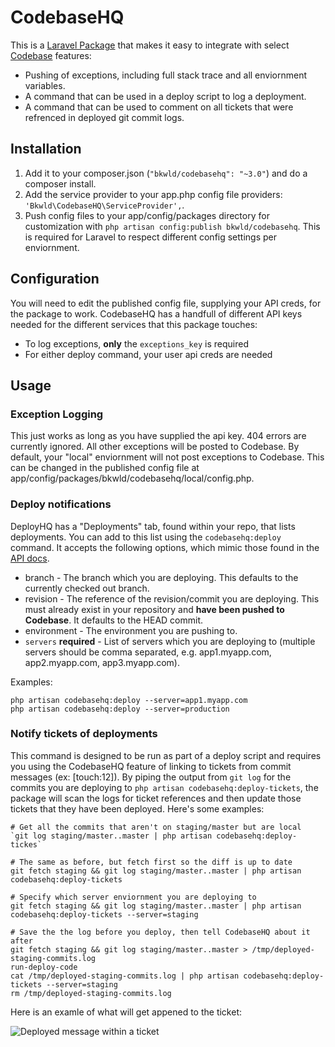 # CodebaseHQ

This is a [Laravel Package](http://laravel.com/) that makes it easy to integrate with select [Codebase](http://www.codebasehq.com/) features:

* Pushing of exceptions, including full stack trace and all enviornment variables.
* A command that can be used in a deploy script to log a deployment.
* A command that can be used to comment on all tickets that were refrenced in deployed git commit logs.

## Installation

1. Add it to your composer.json (`"bkwld/codebasehq": "~3.0"`) and do a composer install.
2. Add the service provider to your app.php config file providers: `'Bkwld\CodebaseHQ\ServiceProvider',`.
3. Push config files to your app/config/packages directory for customization with `php artisan config:publish bkwld/codebasehq`.  This is required for Laravel to respect different config settings per enviornment.

## Configuration

You will need to edit the published config file, supplying your API creds, for the package to work.  CodebaseHQ has a handfull of different API keys needed for the different services that this package touches:

* To log exceptions, **only** the `exceptions_key` is required
* For either deploy command, your user api creds are needed

## Usage

### Exception Logging

This just works as long as you have supplied the api key.  404 errors are currently ignored.  All other exceptions will be posted to Codebase.  By default, your "local" enviornment will not post exceptions to Codebase.  This can be changed in the published config file at app/config/packages/bkwld/codebasehq/local/config.php.

### Deploy notifications

DeployHQ has a "Deployments" tab, found within your repo, that lists deployments.  You can add to this list using the `codebasehq:deploy` command.  It accepts the following options, which mimic those found in the [API docs](http://support.codebasehq.com/kb/repositories/deployments).

- branch - The branch which you are deploying. This defaults to the currently checked out branch.
- revision - The reference of the revision/commit you are deploying. This must already exist in your repository and **have been pushed to Codebase**. It defaults to the HEAD commit.
- environment - The environment you are pushing to.
- `servers` **required** - List of servers which you are deploying to (multiple servers should be comma separated, e.g. app1.myapp.com, app2.myapp.com, app3.myapp.com).

Examples:

	php artisan codebasehq:deploy --server=app1.myapp.com
	php artisan codebasehq:deploy --server=production

### Notify tickets of deployments

This command is designed to be run as part of a deploy script and requires you using the CodebaseHQ feature of linking to tickets from commit messages (ex: [touch:12]).  By piping the output from `git log` for the commits you are deploying to `php artisan codebasehq:deploy-tickets`, the package will scan the logs for ticket references and then update those tickets that they have been deployed.  Here's some examples:

	# Get all the commits that aren't on staging/master but are local
	`git log staging/master..master | php artisan codebasehq:deploy-tickes`
	
	# The same as before, but fetch first so the diff is up to date
	git fetch staging && git log staging/master..master | php artisan codebasehq:deploy-tickets
	
	# Specify which server enviornment you are deploying to
	git fetch staging && git log staging/master..master | php artisan codebasehq:deploy-tickets --server=staging
	
	# Save the the log before you deploy, then tell CodebaseHQ about it after
	git fetch staging && git log staging/master..master > /tmp/deployed-staging-commits.log
	run-deploy-code
	cat /tmp/deployed-staging-commits.log | php artisan codebasehq:deploy-tickets --server=staging
	rm /tmp/deployed-staging-commits.log

Here is an examle of what will get appened to the ticket:

![Deployed message within a ticket](http://f.cl.ly/items/342g2T0a04103m031q0Q/PNG.png)
	